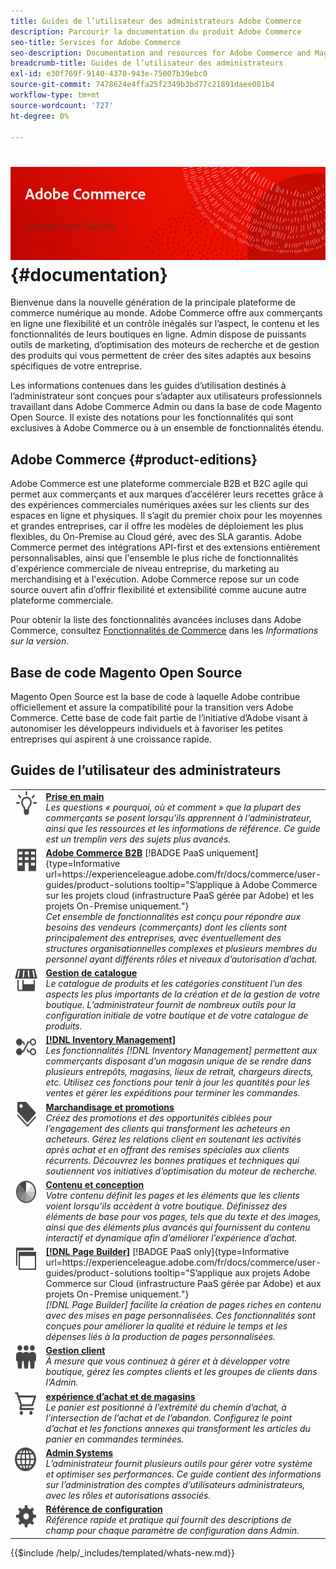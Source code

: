```yaml
---
title: Guides de l’utilisateur des administrateurs Adobe Commerce
description: Parcourir la documentation du produit Adobe Commerce
seo-title: Services for Adobe Commerce
seo-description: Documentation and resources for Adobe Commerce and Magento Open Source users working in the Admin.
breadcrumb-title: Guides de l’utilisateur des administrateurs
exl-id: e30f769f-9140-4370-943e-75007b39ebc0
source-git-commit: 7478624e4ffa25f2349b3bd77c21891daee081b4
workflow-type: tm+mt
source-wordcount: '727'
ht-degree: 0%

---
```


# &#x200B;<!-- use banner as heading -->![Documentation destinée aux administrateurs](./assets/banner-user-home.png) {#documentation}

Bienvenue dans la nouvelle génération de la principale plateforme de commerce numérique au monde. Adobe Commerce offre aux commerçants en ligne une flexibilité et un contrôle inégalés sur l’aspect, le contenu et les fonctionnalités de leurs boutiques en ligne. Admin dispose de puissants outils de marketing, d’optimisation des moteurs de recherche et de gestion des produits qui vous permettent de créer des sites adaptés aux besoins spécifiques de votre entreprise.

Les informations contenues dans les guides d’utilisation destinés à l’administrateur sont conçues pour s’adapter aux utilisateurs professionnels travaillant dans Adobe Commerce Admin ou dans la base de code Magento Open Source. Il existe des notations pour les fonctionnalités qui sont exclusives à Adobe Commerce ou à un ensemble de fonctionnalités étendu.

## Adobe Commerce {#product-editions}

Adobe Commerce est une plateforme commerciale B2B et B2C agile qui permet aux commerçants et aux marques d’accélérer leurs recettes grâce à des expériences commerciales numériques axées sur les clients sur des espaces en ligne et physiques. Il s’agit du premier choix pour les moyennes et grandes entreprises, car il offre les modèles de déploiement les plus flexibles, du On-Premise au Cloud géré, avec des SLA garantis. Adobe Commerce permet des intégrations API-first et des extensions entièrement personnalisables, ainsi que l&#39;ensemble le plus riche de fonctionnalités d&#39;expérience commerciale de niveau entreprise, du marketing au merchandising et à l&#39;exécution. Adobe Commerce repose sur un code source ouvert afin d’offrir flexibilité et extensibilité comme aucune autre plateforme commerciale.

Pour obtenir la liste des fonctionnalités avancées incluses dans Adobe Commerce, consultez [Fonctionnalités de Commerce](https://experienceleague.adobe.com/docs/commerce-operations/release/features.html?lang=fr) dans les _Informations sur la version_.

## Base de code Magento Open Source

Magento Open Source est la base de code à laquelle Adobe contribue officiellement et assure la compatibilité pour la transition vers Adobe Commerce. Cette base de code fait partie de l’initiative d’Adobe visant à autonomiser les développeurs individuels et à favoriser les petites entreprises qui aspirent à une croissance rapide.

## Guides de l’utilisateur des administrateurs

<table>
<tr>
   <td valign="top" width="60px">
       <img alt="Prise en main" src="./assets/icon-lightbulb.svg" width="40" height="40" /></td>
   <td valign="top">
   <a href="https://experienceleague.adobe.com/docs/commerce-admin/start/guide-overview.html?lang=fr"><strong>Prise en main</strong></a>
    <div>
    <em> Les questions « pourquoi, où et comment » que la plupart des commerçants se posent lorsqu’ils apprennent à l’administrateur, ainsi que les ressources et les informations de référence. Ce guide est un tremplin vers des sujets plus avancés.</em>
    <br> </div>
  </td>
  </tr>
<tr>
  <td valign="top">
      <img alt="Adobe Commerce B2B" src="./assets/icon-building.svg" width="40" height="40"/></td>
   <td valign="top"><a href="https://experienceleague.adobe.com/docs/commerce-admin/b2b/guide-overview.html?lang=fr"><strong>Adobe Commerce B2B</strong></a> [!BADGE PaaS uniquement]{type=Informative url=https://experienceleague.adobe.com/fr/docs/commerce/user-guides/product-solutions tooltip="S’applique à Adobe Commerce sur les projets cloud (infrastructure PaaS gérée par Adobe) et les projets On-Premise uniquement."}
    <div><em>Cet ensemble de fonctionnalités est conçu pour répondre aux besoins des vendeurs (commerçants) dont les clients sont principalement des entreprises, avec éventuellement des structures organisationnelles complexes et plusieurs membres du personnel ayant différents rôles et niveaux d’autorisation d’achat.</em>
    <br></div>
  </td>
</tr>
<tr>
  <td valign="top">
    <img alt="Gestion des catalogues" src="./assets/icon-shop.svg" width="40" height="40"/></td>
   <td valign="top"><a href="https://experienceleague.adobe.com/docs/commerce-admin/catalog/guide-overview.html?lang=fr"><strong>Gestion de catalogue</strong></a>
    <div><em>Le catalogue de produits et les catégories constituent l’un des aspects les plus importants de la création et de la gestion de votre boutique. L’administrateur fournit de nombreux outils pour la configuration initiale de votre boutique et de votre catalogue de produits.</em>
    <br></div>
  </td>
    </tr>
<tr>
    <td valign="top">
       <img alt="Inventory management" src="./assets/icon-transfer.svg" width="40" height="40"/></td>
   <td valign="top"><a href="https://experienceleague.adobe.com/docs/commerce-admin/inventory/guide-overview.html?lang=fr"> <strong>[!DNL Inventory Management]</strong></a>
    <div><em>Les fonctionnalités [!DNL Inventory Management] permettent aux commerçants disposant d’un magasin unique de se rendre dans plusieurs entrepôts, magasins, lieux de retrait, chargeurs directs, etc. Utilisez ces fonctions pour tenir à jour les quantités pour les ventes et gérer les expéditions pour terminer les commandes. </em></div>
  </td>
</tr>
<tr>
    <td valign="top">
       <img alt="Marchandisage et promotions" src="./assets/icon-labels.svg" width="40" height="40"/></td>
   <td valign="top"><a href="https://experienceleague.adobe.com/docs/commerce-admin/marketing/guide-overview.html?lang=fr"> <strong>Marchandisage et promotions</strong></a>
    <div><em>Créez des promotions et des opportunités ciblées pour l’engagement des clients qui transforment les acheteurs en acheteurs. Gérez les relations client en soutenant les activités après achat et en offrant des remises spéciales aux clients récurrents. Découvrez les bonnes pratiques et techniques qui soutiennent vos initiatives d’optimisation du moteur de recherche.</em></div>
  </td>
</tr>
<tr>
    <td valign="top">
       <img alt="Contenu et conception" src="./assets/icon-color-wheel.svg" width="40" height="40"/></td>
   <td valign="top"><a href="https://experienceleague.adobe.com/docs/commerce-admin/content-design/guide-overview.html?lang=fr"> <strong>Contenu et conception</strong></a>
    <div><em> Votre contenu définit les pages et les éléments que les clients voient lorsqu’ils accèdent à votre boutique. Définissez des éléments de base pour vos pages, tels que du texte et des images, ainsi que des éléments plus avancés qui fournissent du contenu interactif et dynamique afin d’améliorer l’expérience d’achat.</em></div>
  </td>
</tr>
<tr>
    <td valign="top">
       <img alt="Page Builder" src="./assets/icon-web-pages.svg" width="40" height="40"/></td>
   <td valign="top"><a href="https://experienceleague.adobe.com/docs/commerce-admin/page-builder/guide-overview.html?lang=fr"> <strong>[!DNL Page Builder]</strong></a> [!BADGE PaaS only]{type=Informative url=https://experienceleague.adobe.com/fr/docs/commerce/user-guides/product-solutions tooltip="S’applique aux projets Adobe Commerce sur Cloud (infrastructure PaaS gérée par Adobe) et aux projets On-Premise uniquement."}
    <div><em>[!DNL Page Builder] facilite la création de pages riches en contenu avec des mises en page personnalisées. Ces fonctionnalités sont conçues pour améliorer la qualité et réduire le temps et les dépenses liés à la production de pages personnalisées.</em></div>
  </td>
</tr>
<tr>
    <td valign="top">
       <img alt="Gestion des clients" src="./assets/icon-demographic.svg" width="40" height="40"/></td>
   <td valign="top"><a href="https://experienceleague.adobe.com/docs/commerce-admin/customers/guide-overview.html?lang=fr"> <strong>Gestion client</strong></a>
    <div><em>À mesure que vous continuez à gérer et à développer votre boutique, gérez les comptes clients et les groupes de clients dans l’Admin.</em></div>
  </td>
</tr>
<tr>
    <td valign="top">
       <img alt="Expérience d’achat et de magasins" src="./assets/icon-shopping-cart.svg" width="40" height="40"/></td>
   <td valign="top"><a href="https://experienceleague.adobe.com/docs/commerce-admin/stores-sales/guide-overview.html?lang=fr"> <strong>expérience d’achat et de magasins</strong></a>
    <div><em>Le panier est positionné à l’extrémité du chemin d’achat, à l’intersection de l’achat et de l’abandon. Configurez le point d’achat et les fonctions annexes qui transforment les articles du panier en commandes terminées.</em></div>
  </td>
</tr>
<tr>
    <td valign="top">
       <img alt="Systèmes d’administration" src="./assets/icon-globe-grid.svg" width="40" height="40"/></td>
   <td valign="top"><a href="https://experienceleague.adobe.com/docs/commerce-admin/systems/guide-overview.html?lang=fr"> <strong>Admin Systems</strong></a>
    <div><em>L’administrateur fournit plusieurs outils pour gérer votre système et optimiser ses performances. Ce guide contient des informations sur l’administration des comptes d’utilisateurs administrateurs, avec les rôles et autorisations associés.</em></div>
  </td>
</tr>
<tr>
    <td valign="top">
       <img alt="Référence de configuration" src="./assets/icon-settings.svg" width="40" height="40"/></td>
   <td valign="top"><a href="https://experienceleague.adobe.com/docs/commerce-admin/config/guide-overview.html?lang=fr"> <strong>Référence de configuration</strong></a>
    <div><em>Référence rapide et pratique qui fournit des descriptions de champ pour chaque paramètre de configuration dans Admin.</em></div>
  </td>
</tr>
</table>

{{$include /help/_includes/templated/whats-new.md}}

<!-- Last updated from includes: 2025-09-19 19:28:58 -->
